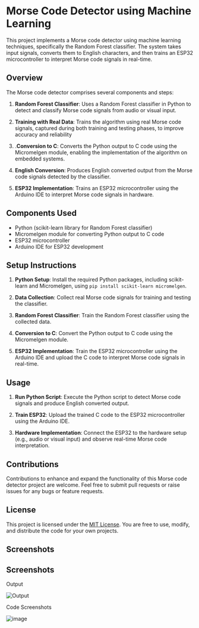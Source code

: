# Morse Code Detector using Machine Learning

This project implements a Morse code detector using machine learning techniques, specifically the Random Forest classifier. The system takes input signals, converts them to English characters, and then trains an ESP32 microcontroller to interpret Morse code signals in real-time.

## Overview

The Morse code detector comprises several components and steps:

1. **Random Forest Classifier**: Uses a Random Forest classifier in Python to detect and classify Morse code signals from audio or visual input.

2. **Training with Real Data**: Trains the algorithm using real Morse code signals, captured during both training and testing phases, to improve accuracy and reliability

3. .**Conversion to C**: Converts the Python output to C code using the Micromelgen module, enabling the implementation of the algorithm on embedded systems.

4. **English Conversion**: Produces English converted output from the Morse code signals detected by the classifier.

5. **ESP32 Implementation**: Trains an ESP32 microcontroller using the Arduino IDE to interpret Morse code signals in hardware.

## Components Used

- Python (scikit-learn library for Random Forest classifier)
- Micromelgen module for converting Python output to C code
- ESP32 microcontroller
- Arduino IDE for ESP32 development

## Setup Instructions

1. **Python Setup**: Install the required Python packages, including scikit-learn and Micromelgen, using `pip install scikit-learn micromelgen`.

2. **Data Collection**: Collect real Morse code signals for training and testing the classifier.

3. **Random Forest Classifier**: Train the Random Forest classifier using the collected data.

4. **Conversion to C**: Convert the Python output to C code using the Micromelgen module.

5. **ESP32 Implementation**: Train the ESP32 microcontroller using the Arduino IDE and upload the C code to interpret Morse code signals in real-time.

## Usage

1. **Run Python Script**: Execute the Python script to detect Morse code signals and produce English converted output.

2. **Train ESP32**: Upload the trained C code to the ESP32 microcontroller using the Arduino IDE.

3. **Hardware Implementation**: Connect the ESP32 to the hardware setup (e.g., audio or visual input) and observe real-time Morse code interpretation.

## Contributions

Contributions to enhance and expand the functionality of this Morse code detector project are welcome. Feel free to submit pull requests or raise issues for any bugs or feature requests.

## License

This project is licensed under the [MIT License](LICENSE). You are free to use, modify, and distribute the code for your own projects.



## Screenshots


## Screenshots

Output

![Output](https://github.com/adarshsonkusre/Morse-Code-Detector/assets/115790171/c9537ade-2690-41b8-9a72-b80c5328c32e)


Code Screenshots

![image](https://github.com/adarshsonkusre/Morse-Code-Detector/assets/115790171/577cc84f-c84a-4fbf-ae4c-c0a40905334f)






